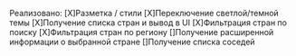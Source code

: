 Реализовано:
[X]Разметка / стили
[X]Переключение светлой/темной темы
[X]Получение списка стран и вывод в UI
[X]Фильтрация стран по поиску
[X]Фильтрация стран по региону
[]Получение расширенной информации о выбранной стране 
[]Получение списка соседей

